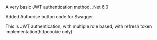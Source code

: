 A very basic JWT authentication method.
.Net 6.0

Added Authorise button code for Swagger.

This is JWT authentication, with multiple role based, with refresh token implementation(httpcookie only).